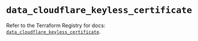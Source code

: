 # `data_cloudflare_keyless_certificate`

Refer to the Terraform Registry for docs: [`data_cloudflare_keyless_certificate`](https://registry.terraform.io/providers/cloudflare/cloudflare/5.8.2/docs/data-sources/keyless_certificate).
